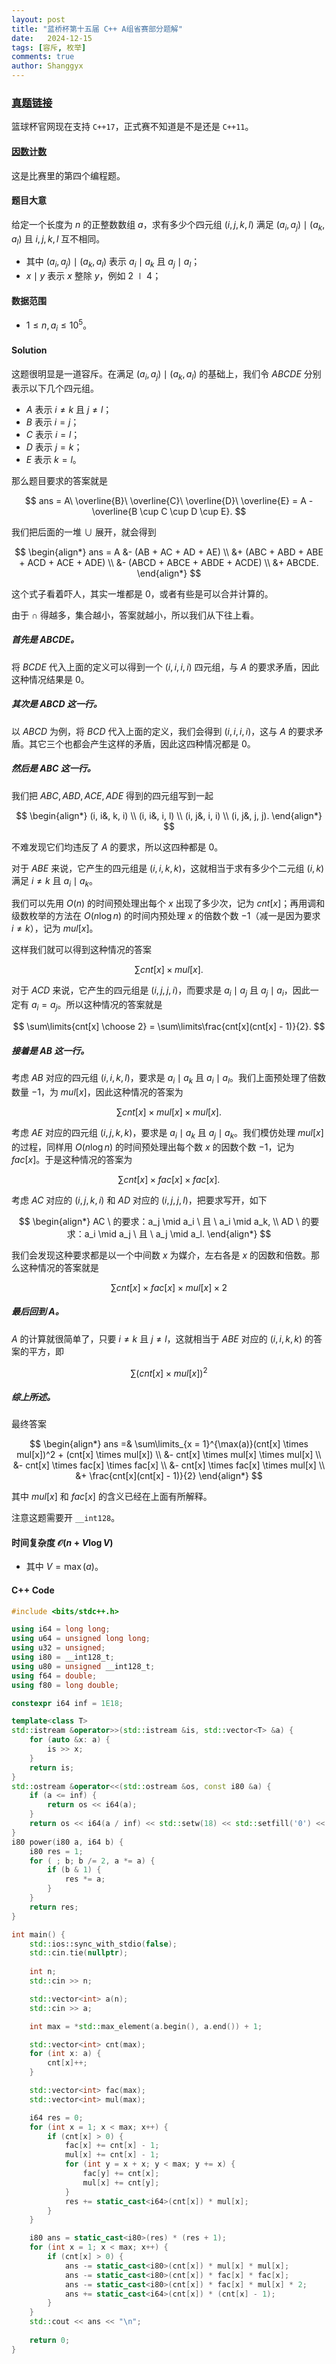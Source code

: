 ```yaml
---
layout: post
title: "蓝桥杯第十五届 C++ A组省赛部分题解"
date:   2024-12-15
tags: [容斥, 枚举]
comments: true
author: Shanggyx
---
```


### [真题链接](https://www.lanqiao.cn/paper/)

篮球杯官网现在支持 `C++17`，正式赛不知道是不是还是 `C++11`。

#### [因数计数](https://www.lanqiao.cn/problems/19706/learning/) 

这是比赛里的第四个编程题。

#### 题目大意

给定一个长度为 $n$ 的正整数数组 $a$，求有多少个四元组 $(i, j, k, l)$ 满足 $(a_i, a_j) \mid (a_k, a_l)$ 且 $i, j, k, l$ 互不相同。

- 其中 $(a_i, a_j) \mid (a_k, a_l)$ 表示 $a_i \mid a_k$ 且 $a_j \mid a_l$；
- $x \mid y$ 表示 $x$ 整除 $y$，例如 $2 \mid 4$；

#### 数据范围

- $1 \leq n, a_i \leq 10^5$。

#### Solution

这题很明显是一道容斥。在满足 $(a_i, a_j) \mid (a_k, a_l)$ 的基础上，我们令 $ABCDE$ 分别表示以下几个四元组。

- $A$ 表示 $i \neq k$ 且 $j \neq l$；
- $B$ 表示 $i = j$；
- $C$ 表示 $i = l$；
- $D$ 表示 $j = k$；
- $E$ 表示 $k = l$。

那么题目要求的答案就是 

$$
ans = A\ \overline{B}\ \overline{C}\ \overline{D}\ \overline{E} = A - \overline{B \cup C \cup D \cup E}.
$$

我们把后面的一堆 $\cup$ 展开，就会得到

$$
\begin{align*}
ans = A &- (AB + AC + AD + AE) \\
&+ (ABC + ABD + ABE + ACD + ACE + ADE) \\
&- (ABCD + ABCE + ABDE + ACDE) \\
&+ ABCDE.
\end{align*}
$$

这个式子看着吓人，其实一堆都是 $0$，或者有些是可以合并计算的。

由于 $\cap$ 得越多，集合越小，答案就越小，所以我们从下往上看。

##### 首先是 $ABCDE$。

将 $BCDE$ 代入上面的定义可以得到一个 $(i, i, i, i)$ 四元组，与 $A$ 的要求矛盾，因此这种情况结果是 $0$。

##### 其次是 $ABCD$ 这一行。

以 $ABCD$ 为例，将 $BCD$ 代入上面的定义，我们会得到 $(i,i,i,i)$，这与 $A$ 的要求矛盾。其它三个也都会产生这样的矛盾，因此这四种情况都是 $0$。

##### 然后是 $ABC$ 这一行。

我们把 $ABC,ABD,ACE,ADE$ 得到的四元组写到一起

$$
\begin{align*}
(i, i&, k, i) \\
(i, i&, i, l) \\
(i, j&, i, i) \\
(i, j&, j, j).
\end{align*}
$$

不难发现它们均违反了 $A$ 的要求，所以这四种都是 $0$。

对于 $ABE$ 来说，它产生的四元组是 $(i,i,k,k)$，这就相当于求有多少个二元组 $(i,k)$ 满足 $i \neq k$ 且 $a_i \mid a_k$。

我们可以先用 $O(n)$ 的时间预处理出每个 $x$ 出现了多少次，记为 $cnt[x]$；再用调和级数枚举的方法在 $O(n\log n)$ 的时间内预处理 $x$ 的倍数个数 $-1$（减一是因为要求 $i \neq k$），记为 $mul[x]$。

这样我们就可以得到这种情况的答案 

$$
\sum\limits cnt[x] \times mul[x].
$$

对于 $ACD$ 来说，它产生的四元组是 $(i,j,j,i)$，而要求是 $a_i \mid a_j$ 且 $a_j \mid a_i$，因此一定有 $a_i = a_j$。所以这种情况的答案就是 

$$
\sum\limits{cnt[x] \choose 2} = \sum\limits\frac{cnt[x](cnt[x] - 1)}{2}.
$$

##### 接着是 $AB$ 这一行。

考虑 $AB$ 对应的四元组 $(i,i,k,l)$，要求是 $a_i \mid a_k$ 且 $a_i \mid a_l$。我们上面预处理了倍数数量 $-1$，为 $mul[x]$，因此这种情况的答案为 

$$
\sum\limits cnt[x] \times mul[x] \times mul[x].
$$

考虑 $AE$ 对应的四元组 $(i,j,k,k)$，要求是 $a_i \mid a_k$ 且 $a_j \mid a_k$。我们模仿处理 $mul[x]$ 的过程，同样用 $O(n\log n)$ 的时间预处理出每个数 $x$ 的因数个数 $-1$，记为 $fac[x]$。于是这种情况的答案为

$$
\sum\limits cnt[x] \times fac[x] \times fac[x].
$$

考虑 $AC$ 对应的 $(i,j,k,i)$ 和 $AD$ 对应的 $(i,j,j,l)$，把要求写开，如下

$$
\begin{align*}
AC \ 的要求：a_j \mid a_i \ 且 \ a_i \mid a_k, \\
AD \ 的要求：a_i \mid a_j \ 且 \ a_j \mid a_l.
\end{align*}
$$ 

我们会发现这种要求都是以一个中间数 $x$ 为媒介，左右各是 $x$ 的因数和倍数。那么这种情况的答案就是

$$
\sum\limits cnt[x] \times fac[x] \times mul[x] \times 2
$$

##### 最后回到 $A$。

$A$ 的计算就很简单了，只要 $i \neq k$ 且 $j \neq l$，这就相当于 $ABE$ 对应的 $(i,i,k,k)$ 的答案的平方，即

$$
\sum\limits (cnt[x] \times mul[x])^2
$$

##### 综上所述。

最终答案

$$
\begin{align*}
ans =& \sum\limits_{x = 1}^{\max(a)}(cnt[x] \times mul[x])^2 + (cnt[x] \times mul[x]) \\
&- cnt[x] \times mul[x] \times mul[x] \\
&- cnt[x] \times fac[x] \times fac[x] \\
&- cnt[x] \times fac[x] \times mul[x] \\
&+ \frac{cnt[x](cnt[x] - 1)}{2}
\end{align*}
$$

其中 $mul[x]$ 和 $fac[x]$ 的含义已经在上面有所解释。

注意这题需要开 `__int128`。

#### 时间复杂度 $\mathcal{O}(n + V\log V)$

- 其中 $V = \max(a)$。

#### C++ Code

```cpp
#include <bits/stdc++.h>

using i64 = long long;
using u64 = unsigned long long;
using u32 = unsigned;
using i80 = __int128_t;
using u80 = unsigned __int128_t;
using f64 = double;
using f80 = long double;

constexpr i64 inf = 1E18;

template<class T>
std::istream &operator>>(std::istream &is, std::vector<T> &a) {
    for (auto &x: a) {
        is >> x;
    }
    return is;
}
std::ostream &operator<<(std::ostream &os, const i80 &a) {
    if (a <= inf) {
        return os << i64(a);
    }
    return os << i64(a / inf) << std::setw(18) << std::setfill('0') << i64(a % inf);
}
i80 power(i80 a, i64 b) {
    i80 res = 1;
    for ( ; b; b /= 2, a *= a) {
        if (b & 1) {
            res *= a;
        }
    }
    return res;
}

int main() {
    std::ios::sync_with_stdio(false);
    std::cin.tie(nullptr);
    
    int n;
    std::cin >> n;

    std::vector<int> a(n);
    std::cin >> a;

    int max = *std::max_element(a.begin(), a.end()) + 1;

    std::vector<int> cnt(max);
    for (int x: a) {
        cnt[x]++;
    }

    std::vector<int> fac(max);
    std::vector<int> mul(max);

    i64 res = 0;
    for (int x = 1; x < max; x++) {
        if (cnt[x] > 0) {
            fac[x] += cnt[x] - 1;
            mul[x] += cnt[x] - 1;
            for (int y = x + x; y < max; y += x) {
                fac[y] += cnt[x];
                mul[x] += cnt[y];
            }
            res += static_cast<i64>(cnt[x]) * mul[x];
        }
    }

    i80 ans = static_cast<i80>(res) * (res + 1);
    for (int x = 1; x < max; x++) {
        if (cnt[x] > 0) {
            ans -= static_cast<i80>(cnt[x]) * mul[x] * mul[x];
            ans -= static_cast<i80>(cnt[x]) * fac[x] * fac[x];
            ans -= static_cast<i80>(cnt[x]) * fac[x] * mul[x] * 2;
            ans += static_cast<i64>(cnt[x]) * (cnt[x] - 1);
        }
    }
    std::cout << ans << "\n";
    
    return 0;
}
```
